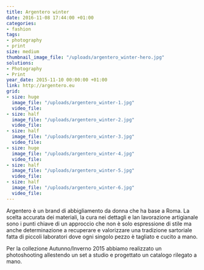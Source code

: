 ```yaml
---
title: Argentero winter
date: 2016-11-08 17:44:00 +01:00
categories:
- fashion
tags:
- photography
- print
size: medium
thumbnail_image_file: "/uploads/argentero_winter-hero.jpg"
solutions:
- Photography
- Print
year_date: 2015-11-10 00:00:00 +01:00
link: http://argentero.eu
grid:
- size: huge
  image_file: "/uploads/argentero_winter-1.jpg"
  video_file: 
- size: half
  image_file: "/uploads/argentero_winter-2.jpg"
  video_file: 
- size: half
  image_file: "/uploads/argentero_winter-3.jpg"
  video_file: 
- size: huge
  image_file: "/uploads/argentero_winter-4.jpg"
  video_file: 
- size: half
  image_file: "/uploads/argentero_winter-5.jpg"
  video_file: 
- size: half
  image_file: "/uploads/argentero_winter-6.jpg"
  video_file: 
---
```


Argentero è un brand di abbigliamento da donna che ha base a Roma.
La scelta accurata dei materiali, la cura nei dettagli e lan lavorazione artigianale sono i punti chiave di un approccio che non è solo espressione di stile ma anche determinazione a recuperare e valorizzare una tradizione sartoriale fatta di piccoli laboratori dove ogni singolo pezzo è tagliato e cucito a mano.

Per la collezione Autunno/Inverno 2015 abbiamo realizzato un photoshooting allestendo un set a studio e progettato un catalogo rilegato a mano.